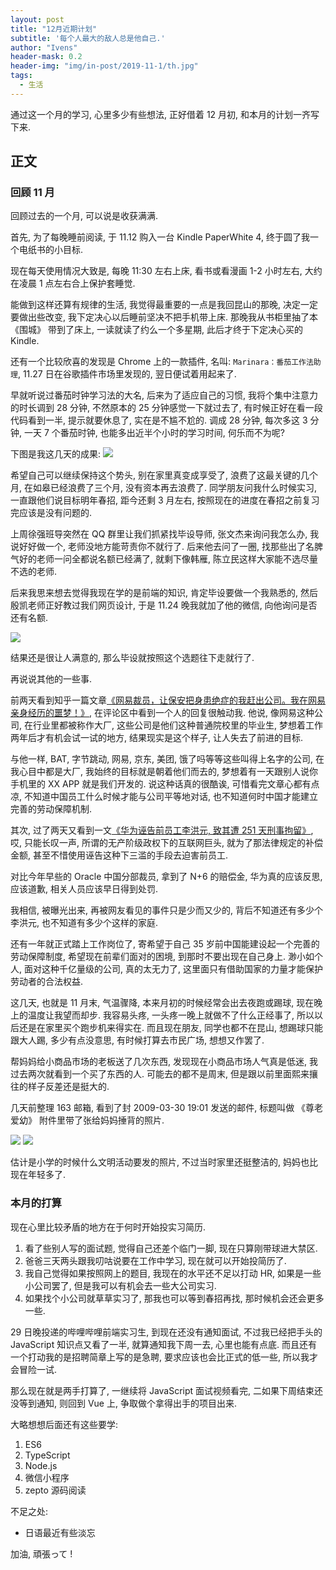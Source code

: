 ```yaml
---
layout: post
title: "12月近期计划"
subtitle: '每个人最大的敌人总是他自己.'
author: "Ivens"
header-mask: 0.2
header-img: "img/in-post/2019-11-1/th.jpg"
tags:
  - 生活
---
```

通过这一个月的学习, 心里多少有些想法, 正好借着 12 月初, 和本月的计划一齐写下来.

## 正文
### 回顾 11 月
回顾过去的一个月, 可以说是收获满满.

首先, 为了每晚睡前阅读, 于 11.12 购入一台 Kindle PaperWhite 4, 终于圆了我一个电纸书的小目标.

现在每天使用情况大致是, 每晚 11:30 左右上床, 看书或看漫画 1-2 小时左右, 大约在凌晨 1 点左右合上保护套睡觉.

能做到这样还算有规律的生活, 我觉得最重要的一点是我回昆山的那晚, 决定一定要做出些改变, 我下定决心以后睡前坚决不把手机带上床. 那晚我从书柜里抽了本 《围城》 带到了床上, 一读就读了约么一个多星期, 此后才终于下定决心买的 Kindle.

还有一个比较欣喜的发现是 Chrome 上的一款插件, 名叫: `Marinara：番茄工作法助理`, 11.27 日在谷歌插件市场里发现的, 翌日便试着用起来了.

早就听说过番茄时钟学习法的大名, 后来为了适应自己的习惯, 我将个集中注意力的时长调到 28 分钟, 不然原本的 25 分钟感觉一下就过去了, 有时候正好在看一段代码看到一半, 提示就要休息了, 实在是不尴不尬的. 调成 28 分钟, 每次多这 3 分钟, 一天 7 个番茄时钟, 也能多出近半个小时的学习时间, 何乐而不为呢?

下图是我这几天的成果:
![](../../../../img/in-post/2019-12-3/a.png)

希望自己可以继续保持这个势头, 别在家里真变成享受了, 浪费了这最关键的几个月, 在如皋已经浪费了三个月, 没有资本再去浪费了. 同学朋友问我什么时候实习, 一直跟他们说目标明年春招, 距今还剩 3 月左右, 按照现在的进度在春招之前复习完应该是没有问题的.

上周徐强班导突然在 QQ 群里让我们抓紧找毕设导师, 张文杰来询问我怎么办, 我说好好做一个, 老师没地方能苛责你不就行了. 后来他去问了一圈, 找那些出了名脾气好的老师一问全都说名额已经满了, 就剩下像韩雁, 陈立民这样大家能不选尽量不选的老师.

后来我思来想去觉得我现在学的是前端的知识, 肯定毕设要做一个我熟悉的, 然后殷凯老师正好教过我们网页设计, 于是 11.24 晚我就加了他的微信, 向他询问是否还有名额.

![](../../../../img/in-post/2019-12-3/b.jpg)

结果还是很让人满意的, 那么毕设就按照这个选题往下走就行了.

再说说其他的一些事.

前两天看到知乎一篇文章[《网易裁员，让保安把身患绝症的我赶出公司。我在网易亲身经历的噩梦！》](https://zhuanlan.zhihu.com/p/93349725), 在评论区中看到一个人的回复很触动我. 他说, 像网易这种公司, 在行业里都被称作大厂, 这些公司是他们这种普通院校里的毕业生, 梦想着工作两年后才有机会试一试的地方, 结果现实是这个样子, 让人失去了前进的目标.

与他一样, BAT, 字节跳动, 网易, 京东, 美团, 饿了吗等等这些叫得上名字的公司, 在我心目中都是大厂, 我始终的目标就是朝着他们而去的, 梦想着有一天跟别人说你手机里的 XX APP 就是我们开发的. 说这种话真的很酷诶, 可惜看完文章心都有点凉, 不知道中国员工什么时候才能与公司平等地对话, 也不知道何时中国才能建立完善的劳动保障机制.

其次, 过了两天又看到一文[《华为诬告前员工李洪元, 致其遭 251 天刑事拘留》](https://jikipedia.com/definition/190134268), 哎, 只能长叹一声, 所谓的无产阶级政权下的互联网巨头, 就为了那法律规定的补偿金额, 甚至不惜使用诬告这种下三滥的手段去迫害前员工.

对比今年早些的 Oracle 中国分部裁员, 拿到了 N+6 的赔偿金, 华为真的应该反思, 应该道歉, 相关人员应该早日得到处罚.

我相信, 被曝光出来, 再被网友看见的事件只是少而又少的, 背后不知道还有多少个李洪元, 也不知道有多少个这样的家庭. 

还有一年就正式踏上工作岗位了, 寄希望于自己 35 岁前中国能建设起一个完善的劳动保障制度, 希望现在前辈们面对的困境, 到那时不要出现在自己身上. 渺小如个人, 面对这种千亿量级的公司, 真的太无力了, 这里面只有借助国家的力量才能保护劳动者的合法权益.

这几天, 也就是 11 月末, 气温骤降, 本来月初的时候经常会出去夜跑或踢球, 现在晚上的温度让我望而却步. 我容易头疼, 一头疼一晚上就做不了什么正经事了, 所以以后还是在家里买个跑步机来得实在. 而且现在朋友, 同学也都不在昆山, 想踢球只能跟大人踢, 多少有点没意思, 有时候打算去市民广场, 想想又作罢了.

帮妈妈给小商品市场的老板送了几次东西, 发现现在小商品市场人气真是低迷, 我过去两次就看到一个买了东西的人. 可能去的都不是周末, 但是跟以前里面熙来攘往的样子反差还是挺大的.

几天前整理 163 邮箱, 看到了封  2009-03-30 19:01 发送的邮件, 标题叫做 《尊老爱幼》 附件里带了张给妈妈捶背的照片.

![](../../../../img/in-post/2019-12-3/d.png)
![](../../../../img/in-post/2019-12-3/cb.jpg)

估计是小学的时候什么文明活动要发的照片, 不过当时家里还挺整洁的, 妈妈也比现在年轻多了.

### 本月的打算
现在心里比较矛盾的地方在于何时开始投实习简历.

1. 看了些别人写的面试题, 觉得自己还差个临门一脚, 现在只算刚带球进大禁区.
2. 爸爸三天两头跟我叨咕说要在工作中学习, 现在就可以开始投简历了.
3. 我自己觉得如果按照网上的题目, 我现在的水平还不足以打动 HR, 如果是一些小公司罢了, 但是我可以有机会去一些大公司实习.
4. 如果找个小公司就草草实习了, 那我也可以等到春招再找, 那时候机会还会更多一些.

29 日晚投递的哔哩哔哩前端实习生, 到现在还没有通知面试, 不过我已经把手头的 JavaScript 知识点又看了一半, 就算通知我下周一去, 心里也能有点底. 而且还有一个打动我的是招聘简章上写的是急聘, 要求应该也会比正式的低一些, 所以我才会冒险一试.

那么现在就是两手打算了, 一继续将 JavaScript 面试视频看完, 二如果下周结束还没等到通知, 则回到 Vue 上, 争取做个拿得出手的项目出来.

大略想想后面还有这些要学:
1. ES6
2. TypeScript
3. Node.js
4. 微信小程序
5. zepto 源码阅读

不足之处:
- 日语最近有些淡忘

加油, 頑張って !